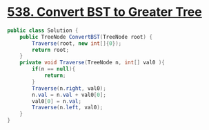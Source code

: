 # [538. Convert BST to Greater Tree](https://leetcode.com/problems/convert-bst-to-greater-tree/)

```csharp
public class Solution {
    public TreeNode ConvertBST(TreeNode root) {
        Traverse(root, new int[]{0});
        return root;
    }
    private void Traverse(TreeNode n, int[] val0 ){
        if(n == null){
            return;
        }
        Traverse(n.right, val0);
        n.val = n.val + val0[0];
        val0[0] = n.val;
        Traverse(n.left, val0);
    }
}
```
